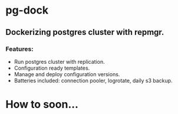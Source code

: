 # pg-dock

## Dockerizing postgres cluster with repmgr.

### Features:

 - Run postgres cluster with replication.
 - Configuration ready templates.
 - Manage and deploy configuration versions.
 - Batteries included: connection pooler, logrotate, daily s3 backup.

# How to soon...